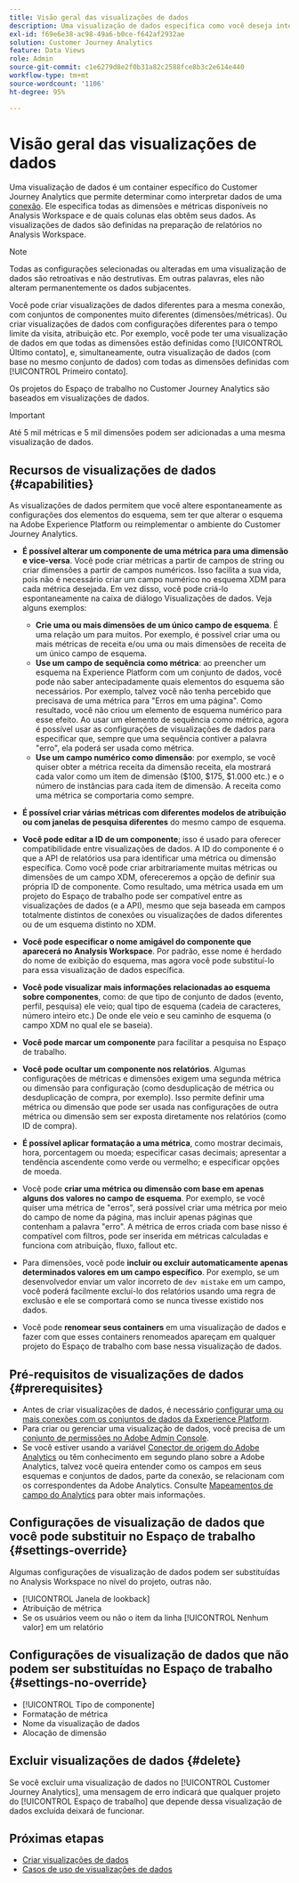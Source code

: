 ```yaml
---
title: Visão geral das visualizações de dados
description: Uma visualização de dados especifica como você deseja interpretar elementos dos dados na conexão do Customer Journey Analytics, como métricas, dimensões, sessões etc.
exl-id: f69e6e38-ac98-49a6-b0ce-f642af2932ae
solution: Customer Journey Analytics
feature: Data Views
role: Admin
source-git-commit: c1e6279d8e2f0b31a82c2588fce8b3c2e614e440
workflow-type: tm+mt
source-wordcount: '1106'
ht-degree: 95%

---
```


# Visão geral das visualizações de dados

Uma visualização de dados é um container específico do Customer Journey Analytics que permite determinar como interpretar dados de uma [conexão](/help/connections/create-connection.md). Ele especifica todas as dimensões e métricas disponíveis no Analysis Workspace e de quais colunas elas obtêm seus dados. As visualizações de dados são definidas na preparação de relatórios no Analysis Workspace.

>[!NOTE]
>
>Todas as configurações selecionadas ou alteradas em uma visualização de dados são retroativas e não destrutivas. Em outras palavras, eles não alteram permanentemente os dados subjacentes.

Você pode criar visualizações de dados diferentes para a mesma conexão, com conjuntos de componentes muito diferentes (dimensões/métricas). Ou criar visualizações de dados com configurações diferentes para o tempo limite da visita, atribuição etc. Por exemplo, você pode ter uma visualização de dados em que todas as dimensões estão definidas como [!UICONTROL Último contato], e, simultaneamente, outra visualização de dados (com base no mesmo conjunto de dados) com todas as dimensões definidas com [!UICONTROL Primeiro contato].

Os projetos do Espaço de trabalho no Customer Journey Analytics são baseados em visualizações de dados.

>[!IMPORTANT]
>
>Até 5 mil métricas e 5 mil dimensões podem ser adicionadas a uma mesma visualização de dados.

## Recursos de visualizações de dados {#capabilities}

As visualizações de dados permitem que você altere espontaneamente as configurações dos elementos do esquema, sem ter que alterar o esquema na Adobe Experience Platform ou reimplementar o ambiente do Customer Journey Analytics.

* **É possível alterar um componente de uma métrica para uma dimensão e vice-versa**. Você pode criar métricas a partir de campos de string ou criar dimensões a partir de campos numéricos. Isso facilita a sua vida, pois não é necessário criar um campo numérico no esquema XDM para cada métrica desejada. Em vez disso, você pode criá-lo espontaneamente na caixa de diálogo Visualizações de dados. Veja alguns exemplos:
   * **Crie uma ou mais dimensões de um único campo de esquema**. É uma relação um para muitos. Por exemplo, é possível criar uma ou mais métricas de receita e/ou uma ou mais dimensões de receita de um único campo de esquema.
   * **Use um campo de sequência como métrica**: ao preencher um esquema na Experience Platform com um conjunto de dados, você pode não saber antecipadamente quais elementos do esquema são necessários. Por exemplo, talvez você não tenha percebido que precisava de uma métrica para &quot;Erros em uma página&quot;. Como resultado, você não criou um elemento de esquema numérico para esse efeito. Ao usar um elemento de sequência como métrica, agora é possível usar as configurações de visualizações de dados para especificar que, sempre que uma sequência contiver a palavra &quot;erro&quot;, ela poderá ser usada como métrica.
   * **Use um campo numérico como dimensão**: por exemplo, se você quiser obter a métrica receita da dimensão receita, ela mostrará cada valor como um item de dimensão ($100, $175, $1.000 etc.) e o número de instâncias para cada item de dimensão. A receita como uma métrica se comportaria como sempre.

* **É possível criar várias métricas com diferentes modelos de atribuição ou com janelas de pesquisa diferentes** do mesmo campo de esquema.

* **Você pode editar a ID de um componente**; isso é usado para oferecer compatibilidade entre visualizações de dados. A ID do componente é o que a API de relatórios usa para identificar uma métrica ou dimensão específica. Como você pode criar arbitrariamente muitas métricas ou dimensões de um campo XDM, ofereceremos a opção de definir sua própria ID de componente. Como resultado, uma métrica usada em um projeto do Espaço de trabalho pode ser compatível entre as visualizações de dados (e a API), mesmo que seja baseada em campos totalmente distintos de conexões ou visualizações de dados diferentes ou de um esquema distinto no XDM.

* **Você pode especificar o nome amigável do componente que aparecerá no Analysis Workspace**. Por padrão, esse nome é herdado do nome de exibição do esquema, mas agora você pode substituí-lo para essa visualização de dados específica.

* **Você pode visualizar mais informações relacionadas ao esquema sobre componentes**, como: de que tipo de conjunto de dados (evento, perfil, pesquisa) ele veio; qual tipo de esquema (cadeia de caracteres, número inteiro etc.) De onde ele veio e seu caminho de esquema (o campo XDM no qual ele se baseia).

* **Você pode marcar um componente** para facilitar a pesquisa no Espaço de trabalho.

* **Você pode ocultar um componente nos relatórios**. Algumas configurações de métricas e dimensões exigem uma segunda métrica ou dimensão para configuração (como desduplicação de métrica ou desduplicação de compra, por exemplo). Isso permite definir uma métrica ou dimensão que pode ser usada nas configurações de outra métrica ou dimensão sem ser exposta diretamente nos relatórios (como ID de compra).

* **É possível aplicar formatação a uma métrica**, como mostrar decimais, hora, porcentagem ou moeda; especificar casas decimais; apresentar a tendência ascendente como verde ou vermelho; e especificar opções de moeda.

* Você pode **criar uma métrica ou dimensão com base em apenas alguns dos valores no campo de esquema**. Por exemplo, se você quiser uma métrica de &quot;erros&quot;, será possível criar uma métrica por meio do campo de nome da página, mas incluir apenas páginas que contenham a palavra &quot;erro&quot;. A métrica de erros criada com base nisso é compatível com filtros, pode ser inserida em métricas calculadas e funciona com atribuição, fluxo, fallout etc.

* Para dimensões, você pode **incluir ou excluir automaticamente apenas determinados valores em um campo específico**. Por exemplo, se um desenvolvedor enviar um valor incorreto de `dev mistake` em um campo, você poderá facilmente excluí-lo dos relatórios usando uma regra de exclusão e ele se comportará como se nunca tivesse existido nos dados.

* Você pode **renomear seus containers** em uma visualização de dados e fazer com que esses containers renomeados apareçam em qualquer projeto do Espaço de trabalho com base nessa visualização de dados.

## Pré-requisitos de visualizações de dados {#prerequisites}

* Antes de criar visualizações de dados, é necessário [configurar uma ou mais conexões com os conjuntos de dados da Experience Platform](/help/connections/create-connection.md).
* Para criar ou gerenciar uma visualização de dados, você precisa de um [conjunto de permissões no Adobe Admin Console](https://experienceleague.adobe.com/docs/analytics-platform/using/cja-overview/cja-overview.html?lang=pt-BR#admin-access-permissions).
* Se você estiver usando a variável [Conector de origem do Adobe Analytics](/help/data-ingestion/analytics.md) ou têm conhecimento em segundo plano sobre a Adobe Analytics, talvez você queira entender como os campos em seus esquemas e conjuntos de dados, parte da conexão, se relacionam com os correspondentes da Adobe Analytics. Consulte [Mapeamentos de campo do Analytics](https://experienceleague.adobe.com/docs/experience-platform/sources/connectors/adobe-applications/mapping/analytics.html?lang=pt-BR) para obter mais informações.

## Configurações de visualização de dados que você pode substituir no Espaço de trabalho {#settings-override}

Algumas configurações de visualização de dados podem ser substituídas no Analysis Workspace no nível do projeto, outras não.

* [!UICONTROL Janela de lookback]
* Atribuição de métrica
* Se os usuários veem ou não o item da linha [!UICONTROL Nenhum valor] em um relatório

## Configurações de visualização de dados que não podem ser substituídas no Espaço de trabalho {#settings-no-override}

* [!UICONTROL Tipo de componente]
* Formatação de métrica
* Nome da visualização de dados
* Alocação de dimensão

## Excluir visualizações de dados {#delete}

Se você excluir uma visualização de dados no [!UICONTROL Customer Journey Analytics], uma mensagem de erro indicará que qualquer projeto do [!UICONTROL Espaço de trabalho] que depende dessa visualização de dados excluída deixará de funcionar.

## Próximas etapas

* [Criar visualizações de dados](/help/data-views/create-dataview.md)
* [Casos de uso de visualizações de dados](/help/use-cases/data-views/data-views-usecases.md)
